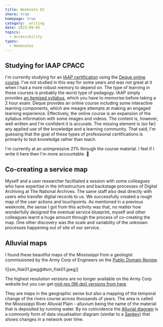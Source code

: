 ```yaml
---
title: Weeknote 02
share: true
homepage: true
category: _writing
date: 2023-09-05
topics:
  - Accessibility
types:
  - Weeknotes
---
```



## Studying for IAAP CPACC

I'm currently studying for an [IAAP certification](https://www.accessibilityassociation.org/s/certified-professional) using the [Deque online course](https://dequeuniversity.com/class/iaap-certification-quick-guide/introduction). I've not studied in this way for some years and was not great at it when I had a more robust memory to depend on. The type of learning in these courses is probably the worst type of pedagogy. IAAP simply provides [an itemised syllabus](https://www.accessibilityassociation.org/resource/IAAP_CPACC_BOK_March2020), which you have to memorise before taking a 2 hour exam. Deque provides an online course including some interactive learning components, which are meagre attempts at making an engaged learning experience. Effectively, the online course is an expansion of the syllabus information with some images and videos. The content is, however, well written and I'm confident it is accurate. The missing element is (so far) any applied use of the knowledge and a learning community. That said, I'm guessing that the goal of these types of professional certifications is primarily to test knowledge rather than teach.  

I'm currently at an unimpressive 21% through the course material. I feel if I write it here then I'm more accountable. 🤞 

## Co-creating a service map

Myself and a user researcher facilitated a session with some colleagues who have expertise in the infrastructure and backstage processes of Digital Archiving at The National Archives. The same staff also deal directly with users who transfer digital records to us. We successfully created a rough map of the user actions and touchpoints. As mentioned in a previous weeknote, the sense I got from this activity was that, no matter how wonderfully designed the eventual service blueprint, myself and other colleagues learnt a huge amount through the process of co-creating the map. One other discovery was the scale and variability of the unknown processes happening out of site of our service. 

## Alluvial maps

I found these beautiful maps of the Mississippi from a geologist commissioned by the Army Corp of Engineers on the [Public Domain Review](https://publicdomainreview.org/collection/maps-of-the-lower-mississippi-harold-fisk/). 

![[sm_fisk01.jpeg@#sm_fisk01.jpeg]]

The highest resolution versions are no longer available on the Army Corp website but you can get [mid-res (96 dpi) versions from here](http://www.radicalcartography.net/index.html?fisk).

They are maps in the geographic sense but also a mapping of the temporal change of the rivers course across thousands of years. The area is called the Mississippi River Alluvial Plain - alluvium being the name of the material that is deposited by running water. By no coincidence the [Alluvial diagram](https://datavizproject.com/data-type/alluvial-diagram/) is a commonly form of data visualisation diagram (similar to a [Sankey](https://datavizproject.com/data-type/sankey-diagram/)) that shows changes in a network over time. 